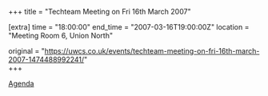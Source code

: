 +++
title = "Techteam Meeting on Fri 16th March 2007"

[extra]
time = "18:00:00"
end_time = "2007-03-16T19:00:00Z"
location = "Meeting Room 6, Union North"

original = "https://uwcs.co.uk/events/techteam-meeting-on-fri-16th-march-2007-1474488992241/"    
+++

[Agenda](https://www.warwickcompsoc.co.uk/mailman/private/techteam/2007-March/002056.html)

